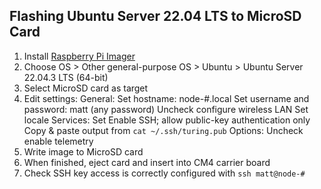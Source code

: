## Flashing Ubuntu Server 22.04 LTS to MicroSD Card
1. Install [Raspberry Pi Imager](https://www.raspberrypi.com/software/)
2. Choose OS > Other general-purpose OS > Ubuntu > Ubuntu Server 22.04.3 LTS (64-bit)
3. Select MicroSD card as target
4. Edit settings:
	General:
		Set hostname: node-#.local
		Set username and password: matt (any password)
		Uncheck configure wireless LAN
		Set locale
	Services:
		Set Enable SSH; allow public-key authentication only
		Copy & paste output from `cat ~/.ssh/turing.pub` 
	Options:
		Uncheck enable telemetry 
5. Write image to MicroSD card
6. When finished, eject card and insert into CM4 carrier board
7. Check SSH key access is correctly configured with `ssh matt@node-#`